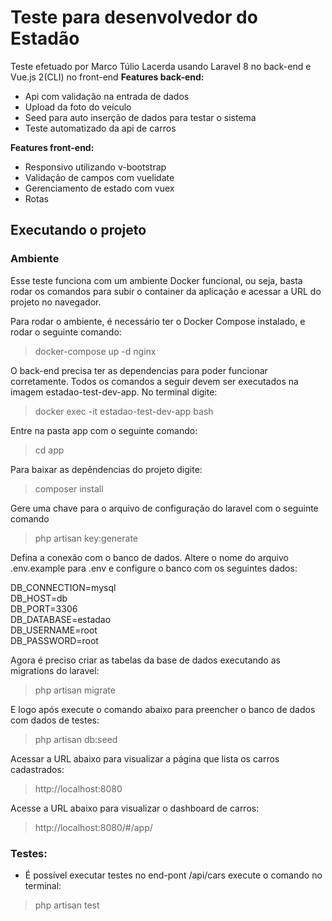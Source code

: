 Teste para desenvolvedor do Estadão
==============================

Teste efetuado por Marco Túlio Lacerda usando Laravel 8 no back-end e Vue.js 2(CLI) no front-end 
**Features back-end:**
- Api com validação na entrada de dados
- Upload da foto do veículo
- Seed para auto inserção de dados para testar o sistema
- Teste automatizado da api de carros

**Features front-end:**
- Responsivo utilizando v-bootstrap
- Validação de campos com vuelidate
- Gerenciamento de estado com vuex
- Rotas



Executando o projeto
--------

### Ambiente

Esse teste funciona com um ambiente Docker funcional, ou seja, basta rodar os comandos para subir o container da aplicação e acessar a URL do projeto no navegador.

Para rodar o ambiente, é necessário ter o Docker Compose instalado, e rodar o seguinte comando:
> docker-compose up -d nginx

O back-end precisa ter as dependencias para poder funcionar corretamente. Todos os comandos a seguir devem ser executados na imagem estadao-test-dev-app. No terminal digite:
> docker exec -it estadao-test-dev-app bash

Entre na pasta app com o seguinte comando:
> cd app

Para baixar as depêndencias do projeto digite:
> composer install

Gere uma chave para o arquivo de configuração do laravel com o seguinte comando
>php artisan key:generate

Defina a conexão com o banco de dados. Altere o nome do arquivo .env.example para .env e configure o banco com os seguintes dados:

DB_CONNECTION=mysql<br />
DB_HOST=db<br />
DB_PORT=3306<br />
DB_DATABASE=estadao<br />
DB_USERNAME=root<br />
DB_PASSWORD=root

Agora é preciso criar as tabelas da base de dados executando as migrations do laravel:
> php artisan migrate

E logo após execute o comando abaixo para preencher o banco de dados com dados de testes:
> php artisan db:seed

Acessar a URL abaixo para visualizar a página que lista os carros cadastrados:
> http://localhost:8080

Acesse a URL abaixo para visualizar o dashboard de carros:
> http://localhost:8080/#/app/


### Testes:
- É possível executar testes no end-pont  /api/cars execute o comando no terminal:
>  php artisan test 